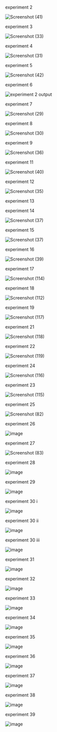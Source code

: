 experiment 2


![Screenshot (41)](https://user-images.githubusercontent.com/113325376/216273126-f122466e-b98a-4c87-899d-111549ceeaef.png)




experiment 3


![Screenshot (33)](https://user-images.githubusercontent.com/113325376/216055832-1c0643e9-28be-4c51-a2ab-d6a37dba9357.png)



experiment 4

![Screenshot (31)](https://user-images.githubusercontent.com/113325376/216054903-96dd9707-2df3-43de-b8ac-c61e55ed3450.png)



experiment 5


![Screenshot (42)](https://user-images.githubusercontent.com/113325376/216273286-e0dc906f-d7ea-4a50-9058-753658e31ffe.png)




experiment 6


![experiment 2 output](https://user-images.githubusercontent.com/113325376/216052361-531f1c61-a630-4032-a6bb-af62d7227124.png)



experiment 7

![Screenshot (29)](https://user-images.githubusercontent.com/113325376/216053332-f2b93428-6344-4c7a-8a11-78d515e6c7c8.png)



experiment 8


![Screenshot (30)](https://user-images.githubusercontent.com/113325376/216053901-abdf2925-7880-4038-9242-d93980f46edc.png)


experiment 9



![Screenshot (36)](https://user-images.githubusercontent.com/113325376/216273963-5c5507ab-18c5-4339-b3ca-5f9fa5c56c5b.png)



experiment 11


![Screenshot (40)](https://user-images.githubusercontent.com/113325376/216274511-855a25b4-014a-433d-9df3-63da9e9b28c6.png)



experiment 12


![Screenshot (35)](https://user-images.githubusercontent.com/113325376/216274732-d6200020-cdbf-4ff4-ba00-82f878bc8b24.png)


experiment 13



experiment 14


![Screenshot (37)](https://user-images.githubusercontent.com/113325376/216275337-40e85bba-dabf-4403-a987-7241f88662a9.png)



experiment 15



![Screenshot (37)](https://user-images.githubusercontent.com/113325376/216275599-e64a98ef-aae2-4bc0-bf62-d5056ec4305a.png)



experiment 16


![Screenshot (39)](https://user-images.githubusercontent.com/113325376/216275923-86ffce66-908c-410b-8531-dc85f86235ae.png)


experiment 17


![Screenshot (114)](https://user-images.githubusercontent.com/113325376/216624376-929ca46f-0db3-4bf1-8c19-895c437d96fb.png)




experiment 18



![Screenshot (112)](https://user-images.githubusercontent.com/113325376/216624638-1f1e230d-bbf5-47b0-8670-3b69bace4c47.png)


experiment 19


![Screenshot (117)](https://user-images.githubusercontent.com/113325376/216625207-11c984ce-dd0e-4fa9-a314-d9b64c1a7847.png)



experiment 21



![Screenshot (118)](https://user-images.githubusercontent.com/113325376/216625398-e3332ed1-f6a4-4d4e-8ee4-4c4e913b5a5a.png)



experiment 22


![Screenshot (119)](https://user-images.githubusercontent.com/113325376/216625871-49cc2769-118b-483a-85ee-846120032c78.png)



experiment 24



![Screenshot (116)](https://user-images.githubusercontent.com/113325376/216626122-4ed3b5fe-3d54-4a6c-be14-b58af282209e.png)



experiment 23



![Screenshot (115)](https://user-images.githubusercontent.com/113325376/216626274-cd01e48d-7140-43fe-9104-088e72cfc268.png)



experiment 25



![Screenshot (82)](https://user-images.githubusercontent.com/113325376/216774586-927598e3-be7b-4745-9294-21eec6492302.png)




experiment 26



![image](https://user-images.githubusercontent.com/113325376/216774749-d4448ddb-c7ec-4e86-8556-18171bdb7f8e.png)



experiment 27



![Screenshot (83)](https://user-images.githubusercontent.com/113325376/216775745-0c4e622b-59f4-4c80-b4c2-0b0d011af8ed.png)




experiment 28


![image](https://user-images.githubusercontent.com/113325376/216774859-d5efe3a8-ea35-46ff-89b1-be16518f853e.png)


experiment 29


![image](https://user-images.githubusercontent.com/113325376/216775018-2f8d5f78-9022-493d-ad76-747d245bc40b.png)


experiment 30 i


![image](https://user-images.githubusercontent.com/113325376/216775071-3689dc13-31f4-4ca3-ad69-253f02260d88.png)



experiment 30 ii


![image](https://user-images.githubusercontent.com/113325376/216775100-f3a6d0fb-f9a4-4f9a-bc69-1aaf057b416f.png)



experiment 30 iii


![image](https://user-images.githubusercontent.com/113325376/216775116-b6fd2807-0af3-4b38-acdc-36ea83b0a291.png)


experiment 31


![image](https://user-images.githubusercontent.com/113325376/216775447-3cda4a19-febe-452a-a4eb-afc9e089221d.png)



experiment 32


![image](https://user-images.githubusercontent.com/113325376/216775141-d3101be3-e20f-44a9-97d1-ae92fce62d5c.png)


experiment 33


![image](https://user-images.githubusercontent.com/113325376/216775186-4b94d989-d998-4c9f-bd20-9e7901c15cba.png)



experiment 34



![image](https://user-images.githubusercontent.com/113325376/216775202-cae523aa-1477-4cc8-89a8-135642c105da.png)


experiment 35


![image](https://user-images.githubusercontent.com/113325376/216775231-1e4d5f2d-47a4-4dbe-b4b5-ee8d8dccb44c.png)


experiment 36


![image](https://user-images.githubusercontent.com/113325376/216775257-3434af8b-ef1b-4b1c-bbfb-e62bb9844724.png)



experiment 37


![image](https://user-images.githubusercontent.com/113325376/216775298-5654b1af-f4a0-496b-ace6-5f76495c3f92.png)



experiment 38



![image](https://user-images.githubusercontent.com/113325376/216775349-216739e7-e4c1-4aed-b6e8-66b42f10d8ec.png)




experiment 39



![image](https://user-images.githubusercontent.com/113325376/216775365-86946e24-436b-4484-b212-e4d120c8a5aa.png)







